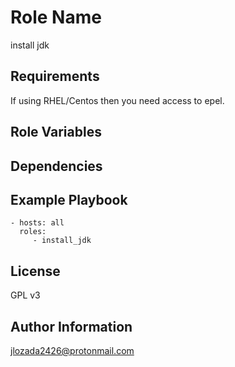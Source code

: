 Role Name
=========

install jdk

Requirements
------------

If using RHEL/Centos then you need access to epel.

Role Variables
--------------


Dependencies
------------


Example Playbook
----------------


    - hosts: all
      roles:
         - install_jdk

License
-------

GPL v3

Author Information
------------------
jlozada2426@protonmail.com
